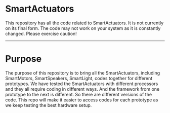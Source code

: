 # SmartActuators

This repository has all the code related to SmartActuators. 
It is not currently on its final form. The code may not work on your system as it is constantly changed. Please exercise caution! 

*********************
# Purpose
The purpose of this repository is to bring all the SmartActuators, including SmartMotors, SmartSpeakers, SmartLight, codes together for different prototypes. 
We have tested the SmartActuators with different processors and they all require coding in different ways. And the framework from one prototype to the next is different. So there are different versions of the code. This repo will make it easier to access codes for each prototype as we keep testing the best hardware setup.
